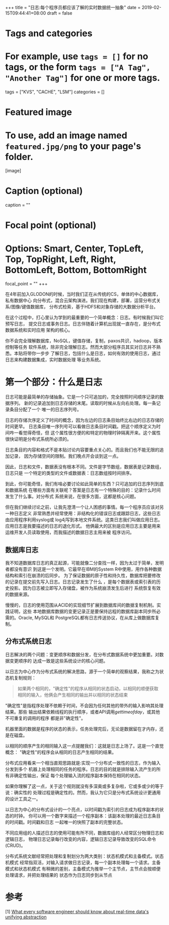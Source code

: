 +++
title = "日志:每个程序员都应该了解的实时数据统一抽象"
date = 2019-02-15T09:44:41+08:00
draft = false

# Tags and categories
# For example, use `tags = []` for no tags, or the form `tags = ["A Tag", "Another Tag"]` for one or more tags.
tags = ["KVS", "CACHE", "LSM"]
categories = []

# Featured image
# To use, add an image named `featured.jpg/png` to your page's folder. 
[image]
  # Caption (optional)
  caption = ""

  # Focal point (optional)
  # Options: Smart, Center, TopLeft, Top, TopRight, Left, Right, BottomLeft, Bottom, BottomRight
  focal_point = ""
+++

在4年前加入GLODON的时候，当时我们正在从传统的CS，单体的中心数据库，私有数据中心
向分布式，混合云架构演进。我们现在构建，部署，运营分布式关系/图像/键值数据库，
分布式检索，基于HDFS和对象存储的大数据分析平台。

在这个过程中，打心里认为学到的最重要的一个简单概念：日志。有时候我们叫它预写日志，
提交日志或事务日志。日志伴随着计算机出现就一直存在，是分布式数据系统和实时应用
架构的核心。

你不会完全理解数据库，NoSQL，键值存储，复制，paxos共识，hadoop，版本控制等任务
软件系统，除非完全理解日志。然而大部分程序员其实对日志并不熟悉。本贴将带你一步步
了解日志，包括什么是日志，如何有效的使用日志，通过日志来构建数据集成，实时数据处理
等业务系统。

# 第一个部分：什么是日志

日志可能是最简单的存储抽象。它是一个只可追加的，完全按照时间顺序记录的数据序列。
新的记录追加到日志存储的末尾。读取的时候从左向右处理。每一条记录条目分配了一个
唯一的日志序列号。

日志的存储次序定义了时间的概念，因为左边的日志条目始终比右边的日志存储的时间更早。
日志条目唯一序列号可以看做日志条目时间戳。把这个顺序定义为时间咋一看觉得奇怪，但
这个属性很方便的和特定的物理时钟隔离开来。这个属性很快证明是分布式系统所必须的。

日志条目的内容和格式不是本贴讨论内容要重点关心的。而且我们也不能无限的追加记录，
因为存储空间的限制。我们晚点开会谈到这一点。

因此，日志和文件，数据表没有根本不同。文件是字节数组，数据表是记录数组，日志只是
一个特定的类型的文件或数据表：日志数组按时间排序。

到此，你可能奇怪，我们有啥必要讨论如此简单的东西？只可追加的日志序列到底和数据系统
在哪些方面有关联呢？答案是日志有一个特殊的目的：记录什么时间发生了什么事。对分布式
系统来说，在很多方面，这都是核心问题。

但在我们继续讨论之前，让我先澄清一个让人困惑的事情。每一个程序员应该对另一种日志定义
非常熟悉并经常使用：非结构化的错误日志或跟踪日志，这些日志由应用程序利用syslog或
log4j写到本地文件系统。这类日志我们叫做应用日志。应用日志是我要描述的日志的退化形式。
他俩最大的区别是应用日志主要是用来运维开发人员读取使用，而我描述的数据日志主用来被
程序访问。

## 数据库日志

我不知道数据库日志的真正起源，可能就像二分查找一样，因为太过于简单，发明者都没有意识
到这是一个发明。它最早在IBM的System R中使用，用作各种数据结构和索引在崩溃的后同步。
为了保证数据的原子性和持久性，数据库把要修改的记录在提交前先写入日志。日志记录发生了什么
，是每个数据表或索引表的历史投影。因为日志被立即写入存储盘，被作为系统崩溃发生后进行
系统恢复有效的数据来源。

慢慢的，日志的使用范围从ACID的实现细节扩展到数据库间的数据复制机制。实践证明，这些
本地数据库数据的变更记录正是要保持远程的数据库副本同步所必需的。Oracle, MySQL和
PostgreSQL都有日志传送协议，在从库上做数据库复制。

## 分布式系统日志

日志解决的两个问题：变更顺序和数据分发，在分布式数据系统中更加重要。对数据变更顺序的
达成一致是这些系统设计的核心问题。

以日志为中心作为分布式系统的解决思路，源于一个简单的观察结果，我称之为状态机复制规则：

> 如果两个相同的，"确定性"的程序从相同的状态启动，以相同的顺便获取
> 相同的输入，他俩会产生相同的输出并以相同的状态结束

"确定性"是指程序处理不依赖于时间，不会因为任何其他的带外的输入影响其处理结果。那些
输出结果依赖线程的执行顺序，或者API调用*gettimeofday*，或其他不可重复的调用的程序
都是非"确定性"。

机器里面的数据是程序的状态的表示，任务处理完后，无论是数据留在才内存，还是在磁盘。 

以相同的顺序产生的相同输入这一点提醒我们：这就是日志上场了。这是一个直觉概念：
"确定性"的程序会从相同的日志产生相同的结果。

分布式应用看来一个相当直观思路就是:实现一个分布式一致性的日志，作为输入分发到多个
机器上处理相同的任务的程序。日志的目的就是排除输入流产生的所有非确定性输出，保证
每个处理输入流的程序副本保持在相同的状态。

如果你理解了这一点，关于这个规则就没有多深奥或多复杂啦，它或多或少的等于说：确实性的
处理过程是确定性的。然而，我认为它只是分布式系统设计更通用的设计工具之一。

以日志为中心的分布式设计的一个亮点，以时间戳为索引的日志成为程序副本的状态的时钟。
你可以用一个数字来描述一个程序副本：该副本处理的最近日志条目的时间戳。时间戳和日志
一起唯一的快照了副本的完整状态。

不同应用组的人描述日志的使用可能有所不同，数据库组的人经常区分物理日志和逻辑日志，
物理日志记录每行改变的内容，逻辑日志记录导致改变的SQL命令(CRUD)。

分布式系统文献经常把处理和复制划分为两大类别：状态机模式和主备模式。状态机模式
经常指双活，对输入请求做日志记录，每一个副本处理每一个请求。主备模式和状态机模式
有稍微的差别，主备模式为推举一个主节点，主节点会按顺便处理请求，并把处理结果的
状态作为日志同步到从节点








# 参考

[1] [What every software engineer should know about real-time data's unifying abstraction](https://engineering.linkedin.com/distributed-systems/log-what-every-software-engineer-should-know-about-real-time-datas-unifying)